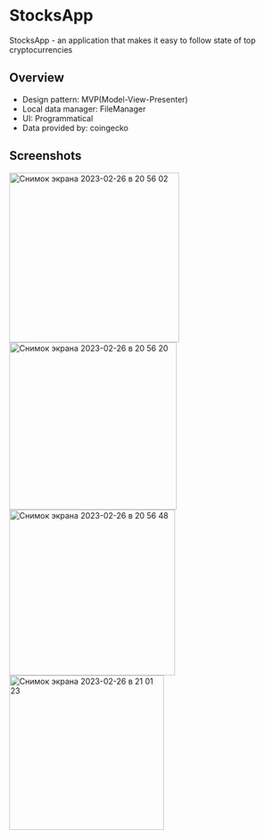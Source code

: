 # **StocksApp**
StocksApp - an application that makes it easy to follow state of top cryptocurrencies
## **Overview**
+ Design pattern: MVP(Model-View-Presenter)
+ Local data manager: FileManager
+ UI: Programmatical
+ Data provided by: coingecko
## **Screenshots**
<p float="left">
<img width="304" alt="Снимок экрана 2023-02-26 в 20 56 02" src="https://user-images.githubusercontent.com/103488736/221418359-67daaf11-22a6-4321-a365-bd41dfca26a5.png">
<img width="300" alt="Снимок экрана 2023-02-26 в 20 56 20" src="https://user-images.githubusercontent.com/103488736/221418453-5bbadd1e-c5e2-4eff-97b9-e41c5b393e24.png">
<img width="297" alt="Снимок экрана 2023-02-26 в 20 56 48" src="https://user-images.githubusercontent.com/103488736/221418466-3d63234a-b337-42a1-817f-521ff321b54b.png">
<img width="277" alt="Снимок экрана 2023-02-26 в 21 01 23" src="https://user-images.githubusercontent.com/103488736/221418604-60dc3681-4991-40a7-bc70-6a5e5dd734aa.png">
</p>

